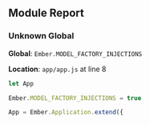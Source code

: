 ## Module Report
### Unknown Global

**Global**: `Ember.MODEL_FACTORY_INJECTIONS`

**Location**: `app/app.js` at line 8

```js
let App

Ember.MODEL_FACTORY_INJECTIONS = true

App = Ember.Application.extend({
```

